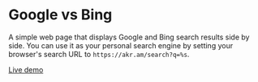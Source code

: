 # Google vs Bing

A simple web page that displays Google and Bing search results side by
side. You can use it as your personal search engine by setting your browser's
search URL to `https://akr.am/search?q=%s`.

[Live demo](https://akr.am/search)

